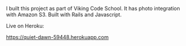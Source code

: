 
I built this project as part of Viking Code School.  It has photo integration with Amazon S3.  Built with Rails and Javascript.

Live on Heroku:

https://quiet-dawn-59448.herokuapp.com
